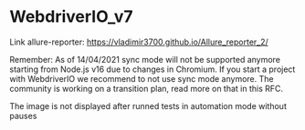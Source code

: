 # WebdriverIO_v7

Link allure-reporter: https://vladimir3700.github.io/Allure_reporter_2/

Remember: As of 14/04/2021 sync mode will not be supported anymore starting from Node.js v16 due to changes in Chromium. If you start a project with WebdriverIO we recommend 
to not use sync mode anymore. The community is working on a transition plan, read more on that in this RFC.

The image is not displayed after runned tests in automation mode without pauses
